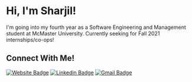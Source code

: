 # Hi, I'm Sharjil! #
I'm going into my fourth year as a Software Engineering and Management student at McMaster University. Currently seeking for Fall 2021 internships/co-ops!

## Connect With Me! ##
[![Website Badge](https://img.shields.io/badge/Website-3d8ddf?style=for-the-badge&logo=Safari&logoColor=white&link=https://sharjilm.github.io/)](https://sharjilm.github.io/)
[![Linkedin Badge](https://img.shields.io/badge/LinkedIn-0077B5?style=for-the-badge&logo=Linkedin&logoColor=white&link=https://www.linkedin.com/in/sharjil-mohsin/)](https://www.linkedin.com/in/sharjil-mohsin/)
[![Gmail Badge](https://img.shields.io/badge/Email_me!-D14836?style=for-the-badge&logo=Gmail&logoColor=white&link=mailto:sharjilmohsin@gmail.com)](mailto:sharjilmohsin@gmail.com)
